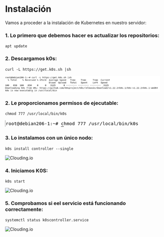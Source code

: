 # Instalación

Vamos a proceder a la instalación de Kubernetes en nuestro servidor:

### 1. Lo primero que debemos hacer es actualizar los repositorios:

```
apt update
```

### 2. Descargamos k0s:

```
curl -L https://get.k0s.sh |sh
```
![Descargak0s](https://github.com/juanglez01/K0S/blob/3619ff4ecabace088040c3e6e0578486955ae19c/Imagenes/descargak0s.png)

### 2. Le proporcionamos permisos de ejecutable:

```
chmod 777 /usr/local/bin/k0s
```
![Permisosk0s](https://github.com/juanglez01/K0S/blob/c43e5e1fbc970a7f57c42a69e2acb44697482646/Imagenes/permisosk0s.png)

### 3. Lo instalamos con un único nodo:

```
k0s install controller --single
```
![Clouding.io]()

### 4. Iniciamos K0S:

```
k0s start
```
![Clouding.io]()

### 5. Comprobamos si eel servicio está funcionando correctamente:

```
systemctl status k0scontroller.service
```
![Clouding.io]()
